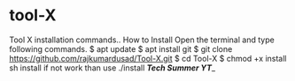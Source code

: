 # tool-X
Tool X installation commands..  How to Install  Open the terminal and type following commands.  $ apt update  $ apt install git  $ git clone https://github.com/rajkumardusad/Tool-X.git  $ cd Tool-X  $ chmod +x install  sh install if not work than use ./install  _____Tech Summer YT______
